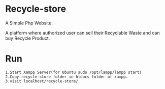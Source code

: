 # Recycle-store

A Simple Php Website.

A platform where authorized user can sell their Recyclable Waste and can buy Recycle Product.



# Run

    1.Start Xampp Server(for Ubuntu sudo /opt/lampp/lampp start)
    2.Copy recycle-store folder in htdocs folder of xampp.
    3.visit localhost/recycle-store/
    
